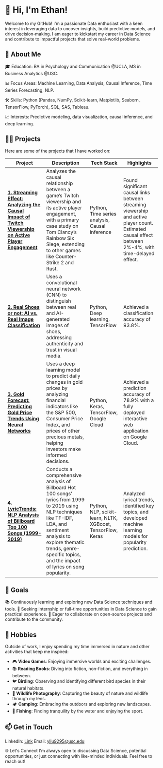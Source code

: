 # 👋 Hi, I'm Ethan!
Welcome to my GitHub! I'm a passionate Data enthusiast with a keen interest in leveraging data to uncover insights, build predictive models, and drive decision-making. I am eager to kickstart my career in Data Science and contribute to impactful projects that solve real-world problems.

## 🌟 About Me
🎓 Education: BA in Psychology and Communication @UCLA, MS in Business Analytics @USC.

📊 Focus Areas: Machine Learning, Data Analysis, Causal Inference, Time Series Forecasting, NLP.

🛠️ Skills: Python (Pandas, NumPy, Scikit-learn, Matplotlib, Seaborn, TensorFlow, PyTorch), SQL, SAS, Tableau.

📈 Interests: Predictive modeling, data visualization, causal inference, and deep learning.

## 🧑‍💻 Projects
Here are some of the projects that I have worked on:

| **Project**                                                                                                                                       | **Description**                                                                                                                                                                                                                                                                                                                | **Tech Stack**                         | **Highlights**                                                                                           |
|---------------------------------------------------------------------------------------------------------------------------------------------------|------------------------------------------------------------------------------------------------------------------------------------------------------------------------------------------------------------------------------------------------------------------------------------------------------------------------------|----------------------------------------|---------------------------------------------------------------------------------------------------------|
| [**1. Streaming Effect: Analyzing the Causal Impact of Twitch Viewership on Active Player Engagement**](https://github.com/sputnik-h/streaming-influence-on-game-popularity)             | Analyzes the causal relationship between a game’s Twitch viewership and its active player engagement, with a primary case study on Tom Clancy’s Rainbow Six Siege, extending to other games like Counter-Strike 2 and Rust.                                                                                                  | Python, Time series analysis, Causal inference | Found significant causal links between streaming viewership and active player count. Estimated causal effect between 2%-4%, with time-delayed effect. |
| [**2. Real Shoes or not: AI vs. Real Image Classification**](https://github.com/sputnik-h/fake-vs-real-images)                                   | Uses a convolutional neural network (CNN) to distinguish between real and AI-generated images of shoes, addressing authenticity and trust in visual media.                                                                                                                                                                     | Python, Deep learning, TensorFlow      | Achieved a classification accuracy of 93.8%.                                                            |
| [**3. Gold Forecast: Predicting Gold Price Trends Using Neural Networks**](https://github.com/sputnik-h/gold-price-prediction-nn)                 | Uses a deep learning model to predict daily changes in gold prices by analyzing financial indicators like the S&P 500, Consumer Price Index, and prices of other precious metals, helping investors make informed decisions.                                                                                                   | Python, Keras, TensorFlow, Google Cloud | Achieved a prediction accuracy of 78.9% with a fully deployed interactive web application on Google Cloud.|
| [**4. LyricTrends: NLP Analysis of Billboard Top 100 Songs (1999-2019)**](https://github.com/sputnik-h/lyrictrends-nlp-billboard-analysis)       | Conducts a comprehensive analysis of Billboard Hot 100 songs’ lyrics from 1999 to 2019 using NLP techniques like TF-IDF, LDA, and sentiment analysis to explore thematic trends, genre-specific topics, and the impact of lyrics on song popularity.                                                                          | Python, NLP, scikit-learn, NLTK, XGBoost, TensorFlow, Keras | Analyzed lyrical trends, identified key topics, and developed machine learning models for popularity prediction. |

## 🚀 Goals
📚 Continuously learning and exploring new Data Science techniques and tools.
🏢 Seeking internship or full-time opportunities in Data Science to gain practical experience.
🤝 Eager to collaborate on open-source projects and contribute to the community.

## 🌱 Hobbies

Outside of work, I enjoy spending my time immersed in nature and other activities that keep me inspired:

- 🎮 **Video Games**: Enjoying immersive worlds and exciting challenges.
- 📚 **Reading Books**: Diving into fiction, non-fiction, and everything in between.
- 🐦 **Birding**: Observing and identifying different bird species in their natural habitats.
- 📸 **Wildlife Photography**: Capturing the beauty of nature and wildlife through my lens.
- 🏕️ **Camping**: Embracing the outdoors and exploring new landscapes.
- 🎣 **Fishing**: Finding tranquility by the water and enjoying the sport.
  
## 📫 Get in Touch
LinkedIn: [Link](https://www.linkedin.com/in/yixuan-ethan-liu/)
Email: yliu9295@usc.edu

🌐 Let's Connect
I'm always open to discussing Data Science, potential opportunities, or just connecting with like-minded individuals. Feel free to reach out!
